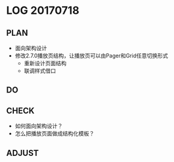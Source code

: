 # LOG 20170718

## PLAN
- 面向架构设计
- 修改2.7.0播放页结构，让播放页可以由Pager和Grid任意切换形式
    - 重新设计页面结构
    - 联调样式借口

## DO

## CHECK
- 如何面向架构设计？
- 怎么把播放页面做成结构化模板？

## ADJUST

